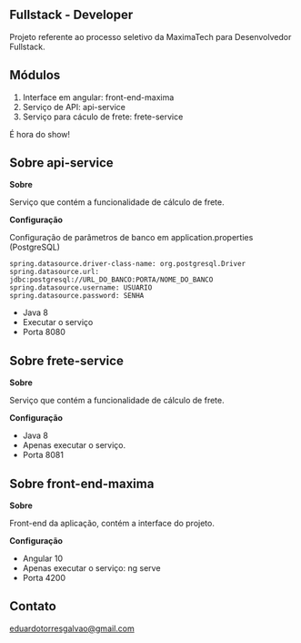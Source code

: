 ## Fullstack - Developer

Projeto referente ao processo seletivo da MaximaTech para Desenvolvedor Fullstack.

## Módulos

1. Interface em angular: front-end-maxima
2. Serviço de API: api-service
3. Serviço para cáculo de frete: frete-service

É hora do show!

## Sobre api-service

**Sobre**

Serviço que contém a funcionalidade de cálculo de frete.

**Configuração**


Configuração de parâmetros de banco em application.properties (PostgreSQL)
```properties
spring.datasource.driver-class-name: org.postgresql.Driver
spring.datasource.url: jdbc:postgresql://URL_DO_BANCO:PORTA/NOME_DO_BANCO
spring.datasource.username: USUARIO
spring.datasource.password: SENHA
```

* Java 8
* Executar o serviço 
* Porta 8080

## Sobre frete-service

**Sobre**

Serviço que contém a funcionalidade de cálculo de frete.

**Configuração**

* Java 8
* Apenas executar o serviço.
* Porta 8081

## Sobre front-end-maxima

**Sobre**

Front-end da aplicação, contém a interface do projeto.

**Configuração**

* Angular 10
* Apenas executar o serviço: ng serve
* Porta 4200

## Contato
eduardotorresgalvao@gmail.com
